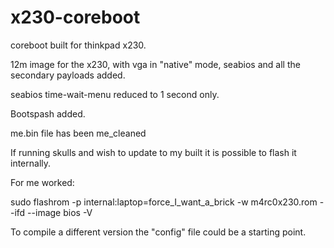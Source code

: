 # x230-coreboot
coreboot built for thinkpad x230.

12m image for the x230, with vga in "native" mode, seabios and all the secondary payloads added.

seabios time-wait-menu reduced to 1 second only.

Bootspash added.

me.bin file has been me_cleaned

If running skulls and wish to update to my built it is possible to flash it internally. 

For me worked:

sudo flashrom -p internal:laptop=force_I_want_a_brick -w m4rc0x230.rom --ifd --image bios -V

To compile a different version the "config" file could be a starting point.
